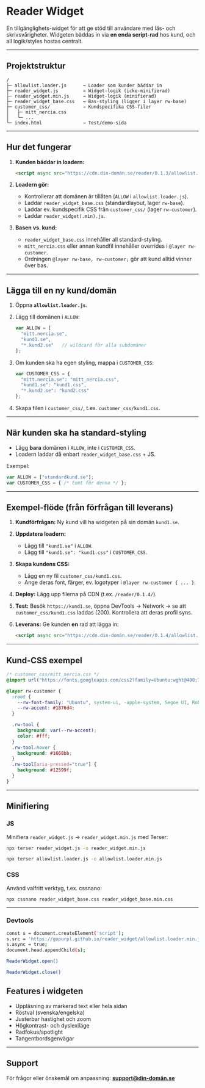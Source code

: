 # Reader Widget

En tillgänglighets-widget för att ge stöd till användare med läs- och skrivsvårigheter. Widgeten bäddas in via **en enda script-rad** hos kund, och all logik/styles hostas centralt.

---

## Projektstruktur

```
/
├─ allowlist.loader.js      → Loader som kunder bäddar in
├─ reader_widget.js         → Widget-logik (icke-minifierad)
├─ reader_widget.min.js     → Widget-logik (minifierad)
├─ reader_widget_base.css   → Bas-styling (ligger i layer rw-base)
├─ customer_css/            → Kundspecifika CSS-filer
│   ├─ mitt_nercia.css
│   └─ ...
└─ index.html               → Test/demo-sida
```

---

## Hur det fungerar

1. **Kunden bäddar in loadern:**

   ```html
   <script async src="https://cdn.din-domän.se/reader/0.1.3/allowlist.loader.js"></script>
   ```

2. **Loadern gör:**

   * Kontrollerar att domänen är tillåten (`ALLOW` i `allowlist.loader.js`).
   * Laddar `reader_widget_base.css` (standardlayout, lager `rw-base`).
   * Laddar ev. kundspecifik CSS från `customer_css/` (lager `rw-customer`).
   * Laddar `reader_widget(.min).js`.

3. **Basen vs. kund:**

   * `reader_widget_base.css` innehåller all standard-styling.
   * `mitt_nercia.css` eller annan kundfil innehåller overrides i `@layer rw-customer`.
   * Ordningen `@layer rw-base, rw-customer;` gör att kund alltid vinner över bas.

---

## Lägga till en ny kund/domän

1. Öppna **`allowlist.loader.js`**.
2. Lägg till domänen i `ALLOW`:

   ```js
   var ALLOW = [
     "mitt.nercia.se",
     "kund1.se",
     "*.kund2.se"   // wildcard för alla subdomäner
   ];
   ```
3. Om kunden ska ha egen styling, mappa i `CUSTOMER_CSS`:

   ```js
   var CUSTOMER_CSS = {
     "mitt.nercia.se": "mitt_nercia.css",
     "kund1.se": "kund1.css",
     "*.kund2.se": "kund2.css"
   };
   ```
4. Skapa filen i `customer_css/`, t.ex. `customer_css/kund1.css`.

---

## När kunden ska ha **standard-styling**

* Lägg **bara** domänen i `ALLOW`, inte i `CUSTOMER_CSS`.
* Loadern laddar då enbart `reader_widget_base.css` + JS.

Exempel:

```js
var ALLOW = ["standardkund.se"];
var CUSTOMER_CSS = { /* tomt för denna */ };
```

---

## Exempel-flöde (från förfrågan till leverans)

1. **Kundförfrågan:** Ny kund vill ha widgeten på sin domän `kund1.se`.
2. **Uppdatera loadern:**

   * Lägg till `"kund1.se"` i `ALLOW`.
   * Lägg till `"kund1.se": "kund1.css"` i `CUSTOMER_CSS`.
3. **Skapa kundens CSS:**

   * Lägg en ny fil `customer_css/kund1.css`.
   * Ange deras font, färger, ev. logotyper i `@layer rw-customer { ... }`.
4. **Deploy:** Lägg upp filerna på CDN (t.ex. `/reader/0.1.4/`).
5. **Test:** Besök `https://kund1.se`, öppna DevTools → Network → se att `customer_css/kund1.css` laddas (200). Kontrollera att deras profil syns.
6. **Leverans:** Ge kunden **en** rad att lägga in:

   ```html
   <script async src="https://cdn.din-domän.se/reader/0.1.4/allowlist.loader.js"></script>
   ```

---

## Kund-CSS exempel

```css
/* customer_css/mitt_nercia.css */
@import url("https://fonts.googleapis.com/css2?family=Ubuntu:wght@400;700&display=swap");

@layer rw-customer {
  :root {
    --rw-font-family: "Ubuntu", system-ui, -apple-system, Segoe UI, Roboto, Arial, sans-serif;
    --rw-accent: #1876d4;
  }

  .rw-tool {
    background: var(--rw-accent);
    color: #fff;
  }
  .rw-tool:hover {
    background: #1668bb;
  }
  .rw-tool[aria-pressed="true"] {
    background: #12599f;
  }
}
```

---

## Minifiering

### JS

Minifiera `reader_widget.js` → `reader_widget.min.js` med Terser:

```bash
npx terser reader_widget.js -o reader_widget.min.js
```
```bash
npx terser allowlist.loader.js -o allowlist.loader.min.js
```

### CSS

Använd valfritt verktyg, t.ex. cssnano:

```bash
npx cssnano reader_widget_base.css reader_widget_base.min.css
```

---

### Devtools

```bash
const s = document.createElement('script');
s.src = 'https://gopurpl.github.io/reader_widget/allowlist.loader.min.js?' + Date.now();
s.async = true;
document.head.appendChild(s);
```

```bash
ReaderWidget.open()
```
```bash
ReaderWidget.close()
```

## Features i widgeten

* Uppläsning av markerad text eller hela sidan
* Röstval (svenska/engelska)
* Justerbar hastighet och zoom
* Högkontrast- och dyslexiläge
* Radfokus/spotlight
* Tangentbordsgenvägar

---

## Support

För frågor eller önskemål om anpassning:
**support@din-domän.se**
